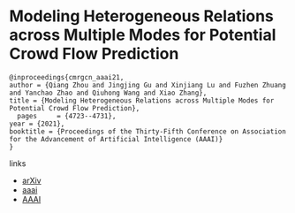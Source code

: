 # Modeling Heterogeneous Relations across Multiple Modes for Potential Crowd Flow Prediction

```
@inproceedings{cmrgcn_aaai21,
author = {Qiang Zhou and Jingjing Gu and Xinjiang Lu and Fuzhen Zhuang and Yanchao Zhao and Qiuhong Wang and Xiao Zhang},
title = {Modeling Heterogeneous Relations across Multiple Modes for Potential Crowd Flow Prediction},
  pages	    = {4723--4731},
year = {2021},
booktitle = {Proceedings of the Thirty-Fifth Conference on Association for the Advancement of Artificial Intelligence (AAAI)}
}
```

links
- [arXiv](https://arxiv.org/abs/2101.06954)
- [aaai](https://www.aaai.org/AAAI21Papers/AAAI-7491.ZhouQ.pdf)
- [AAAI](https://ojs.aaai.org/index.php/AAAI/article/view/16603)